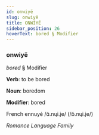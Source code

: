 ```yaml
---
id: onwiyë
slug: onwiyë
title: ONWİYË
sidebar_position: 26
hoverText: bored § Modifier
---
```


### onwiyë

*bored* **§** Modifier

**Verb**: to be bored

**Noun**: boredom

**Modifier**: bored

French ennuyé /ɑ̃.nɥi.je/ (/ɒ̃.nɥi.je/)

*Romance Language Family*
